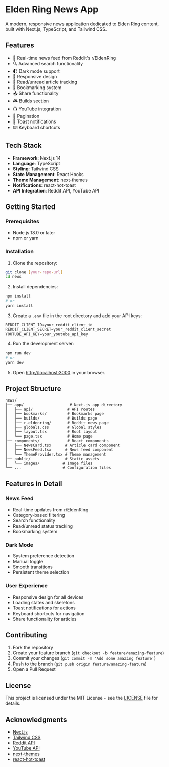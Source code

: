 # Elden Ring News App

A modern, responsive news application dedicated to Elden Ring content, built with Next.js, TypeScript, and Tailwind CSS.

## Features

- 📰 Real-time news feed from Reddit's r/EldenRing
- 🔍 Advanced search functionality
- 🌓 Dark mode support
- 📱 Responsive design
- 📑 Read/unread article tracking
- 🔖 Bookmarking system
- 📤 Share functionality
- 🎮 Builds section
- 📺 YouTube integration
- 🔄 Pagination
- 💬 Toast notifications
- ⌨️ Keyboard shortcuts

## Tech Stack

- **Framework**: Next.js 14
- **Language**: TypeScript
- **Styling**: Tailwind CSS
- **State Management**: React Hooks
- **Theme Management**: next-themes
- **Notifications**: react-hot-toast
- **API Integration**: Reddit API, YouTube API

## Getting Started

### Prerequisites

- Node.js 18.0 or later
- npm or yarn

### Installation

1. Clone the repository:

```bash
git clone [your-repo-url]
cd news
```

2. Install dependencies:

```bash
npm install
# or
yarn install
```

3. Create a `.env` file in the root directory and add your API keys:

```env
REDDIT_CLIENT_ID=your_reddit_client_id
REDDIT_CLIENT_SECRET=your_reddit_client_secret
YOUTUBE_API_KEY=your_youtube_api_key
```

4. Run the development server:

```bash
npm run dev
# or
yarn dev
```

5. Open [http://localhost:3000](http://localhost:3000) in your browser.

## Project Structure

```
news/
├── app/                    # Next.js app directory
│   ├── api/               # API routes
│   ├── bookmarks/         # Bookmarks page
│   ├── builds/            # Builds page
│   ├── r-eldenring/       # Reddit news page
│   ├── globals.css        # Global styles
│   ├── layout.tsx         # Root layout
│   └── page.tsx           # Home page
├── components/            # React components
│   ├── NewsCard.tsx      # Article card component
│   ├── NewsFeed.tsx      # News feed component
│   └── ThemeProvider.tsx # Theme management
├── public/               # Static assets
│   └── images/          # Image files
└── ...                  # Configuration files
```

## Features in Detail

### News Feed

- Real-time updates from r/EldenRing
- Category-based filtering
- Search functionality
- Read/unread status tracking
- Bookmarking system

### Dark Mode

- System preference detection
- Manual toggle
- Smooth transitions
- Persistent theme selection

### User Experience

- Responsive design for all devices
- Loading states and skeletons
- Toast notifications for actions
- Keyboard shortcuts for navigation
- Share functionality for articles

## Contributing

1. Fork the repository
2. Create your feature branch (`git checkout -b feature/amazing-feature`)
3. Commit your changes (`git commit -m 'Add some amazing feature'`)
4. Push to the branch (`git push origin feature/amazing-feature`)
5. Open a Pull Request

## License

This project is licensed under the MIT License - see the [LICENSE](LICENSE) file for details.

## Acknowledgments

- [Next.js](https://nextjs.org/)
- [Tailwind CSS](https://tailwindcss.com/)
- [Reddit API](https://www.reddit.com/dev/api)
- [YouTube API](https://developers.google.com/youtube/v3)
- [next-themes](https://github.com/pacocoursey/next-themes)
- [react-hot-toast](https://react-hot-toast.com/)
